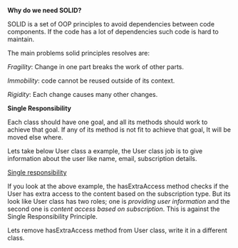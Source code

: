 __Why do we need SOLID?__

SOLID is a set of OOP principles to avoid dependencies between code components. If the code has a lot of dependencies such code is hard to maintain.

The main problems solid principles resolves are:

_Fragility_: Change in one part breaks the work of other parts.

_Immobility_: code cannot be reused outside of its context.

_Rigidity_: Each change causes many other changes.


__Single Responsibility__ 

Each class should have one goal, and all its methods should work to achieve that goal. If any of its method is not fit to achieve that goal, It will be moved else where.

Lets take below User class a example, the User class job is to give information about the user like name, email, subscription details.

[Single responsibility](Java/SOLID/User.java)

If you look at the above example, the hasExtraAccess method checks if the User has extra access to the content based on the subscription type.
But its look like User class has two roles; one is _providing user information_ and the second one is _content access based on subscription_.
This is against the Single Responsibility Principle.

Lets remove hasExtraAccess method from User class, write it in a different class.




